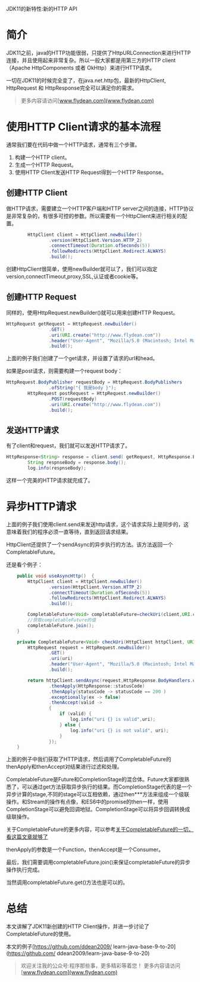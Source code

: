 JDK11的新特性:新的HTTP API

# 简介

JDK11之前，java的HTTP功能很弱，只提供了HttpURLConnection来进行HTTP连接，并且使用起来非常复杂。所以一般大家都是用第三方的HTTP client（Apache HttpComponents 或者 OkHttp）来进行HTTP请求。

一切在JDK11的时候完全变了，在java.net.http包，最新的HttpClient, HttpRequest 和 HttpResponse完全可以满足你的需求。

> 更多内容请访问[www.flydean.com](www.flydean.com)

# 使用HTTP Client请求的基本流程

通常我们要在代码中做一个HTTP请求，通常有三个步骤。

1. 构建一个HTTP client。
2. 生成一个HTTP Request。
3. 使用HTTP Client发送HTTP Request得到一个HTTP Response。

## 创建HTTP Client

做HTTP请求，需要建立一个HTTP客户端和HTTP server之间的连接，HTTP协议是非常复杂的，有很多可控的参数。所以需要有一个HttpClient来进行相关的配置。

~~~java
        HttpClient client = HttpClient.newBuilder()
                .version(HttpClient.Version.HTTP_2)
                .connectTimeout(Duration.ofSeconds(5))
                .followRedirects(HttpClient.Redirect.ALWAYS)
                .build();
~~~

创建HttpClient很简单，使用newBuilder就可以了，我们可以指定version,connectTimeout,proxy,SSL,认证或者cookie等。

## 创建HTTP Request

同样的，使用HttpRequest.newBuilder()就可以用来创建HTTP Request。

~~~java
HttpRequest getRequest = HttpRequest.newBuilder()
                .GET()
                .uri(URI.create("http://www.flydean.com"))
                .header("User-Agent", "Mozilla/5.0 (Macintosh; Intel Mac OS X 10_15_4) AppleWebKit/537.36 (KHTML, like Gecko) Chrome/81.0.4044.122 Safari/537.36")
                .build();
~~~

上面的例子我们创建了一个get请求，并设置了请求的url和head。

如果是post请求，则需要构建一个request body：

~~~java
HttpRequest.BodyPublisher requestBody = HttpRequest.BodyPublishers
                .ofString("{ 我是body }");
        HttpRequest postRequest = HttpRequest.newBuilder()
                .POST(requestBody)
                .uri(URI.create("http://www.flydean.com"))
                .build();
~~~

## 发送HTTP请求 

有了client和request，我们就可以发送HTTP请求了。

~~~java
HttpResponse<String> response = client.send( getRequest, HttpResponse.BodyHandlers.ofString());
        String respnseBody = response.body();
        log.info(respnseBody);
~~~

这样一个完美的HTTP请求就完成了。

# 异步HTTP请求

上面的例子我们使用client.send来发送http请求，这个请求实际上是同步的，这意味着我们的程序必须一直等待，直到返回请求结果。

HttpClient还提供了一个sendAsync的异步执行的方法。该方法返回一个CompletableFuture。

还是看个例子：

~~~java
    public void useAsyncHttp()  {
        HttpClient client = HttpClient.newBuilder()
                .version(HttpClient.Version.HTTP_2)
                .connectTimeout(Duration.ofSeconds(5))
                .followRedirects(HttpClient.Redirect.ALWAYS)
                .build();

        CompletableFuture<Void> completableFuture=checkUri(client,URI.create("http://www.flydean.com"));
        //获取completableFuture的值
        completableFuture.join();
    }

    private CompletableFuture<Void> checkUri(HttpClient httpClient, URI uri){
        HttpRequest request = HttpRequest.newBuilder()
                .GET()
                .uri(uri)
                .header("User-Agent", "Mozilla/5.0 (Macintosh; Intel Mac OS X 10_15_4) AppleWebKit/537.36 (KHTML, like Gecko) Chrome/81.0.4044.122 Safari/537.36")
                .build();

        return httpClient.sendAsync(request,HttpResponse.BodyHandlers.ofString())
                .thenApply(HttpResponse::statusCode)
                .thenApply(statusCode -> statusCode == 200 )
                .exceptionally(ex -> false)
                .thenAccept(valid ->
                {
                    if (valid) {
                        log.info("uri {} is valid",uri);
                    } else {
                        log.info("uri {} is not valid", uri);
                    }
                });
    }
~~~

上面的例子中我们获取了HTTP请求，然后调用了CompletableFuture的thenApply和thenAccept对结果进行过滤和处理。

CompletableFuture是Future和CompletionStage的混合体。Future大家都很熟悉了，可以通过get方法获取异步执行的结果。而CompletionStage代表的是一个异步计算的stage,不同的stage可以互相依赖，通过then***方法来组成一个级联操作。和Stream的操作有点像，和ES6中的promise的then一样，使用CompletionStage可以避免回调地狱。CompletionStage可以将异步回调转换成级联操作。

关于CompletableFuture的更多内容，可以参考[关于CompletableFuture的一切，看这篇文章就够了](http://www.flydean.com/java-completablefuture/)

thenApply的参数是一个Function，thenAccept是一个Consumer。

最后，我们需要调用completableFuture.join()来保证completableFuture的异步操作执行完成。

当然调用completableFuture.get()方法也是可以的。

# 总结

本文讲解了JDK11新创建的HTTP Client操作，并进一步讨论了CompletableFuture的使用。

本文的例子[https://github.com/ddean2009/
learn-java-base-9-to-20](https://github.com/
ddean2009/learn-java-base-9-to-20)

> 欢迎关注我的公众号:程序那些事，更多精彩等着您！
> 更多内容请访问 [www.flydean.com](www.flydean.com)



